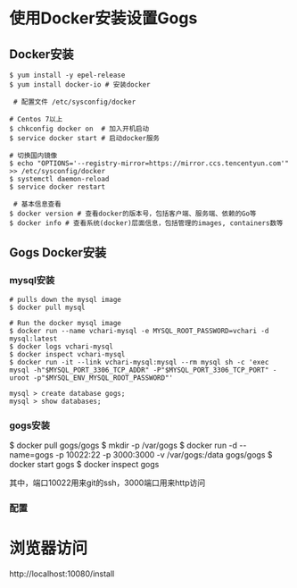 # 使用Docker安装设置Gogs

## Docker安装

```
$ yum install -y epel-release
$ yum install docker-io # 安装docker
 
 # 配置文件 /etc/sysconfig/docker
 
# Centos 7以上
$ chkconfig docker on  # 加入开机启动
$ service docker start # 启动docker服务
 
# 切换国内镜像
$ echo "OPTIONS='--registry-mirror=https://mirror.ccs.tencentyun.com'" >> /etc/sysconfig/docker
$ systemctl daemon-reload
$ service docker restart

 # 基本信息查看
$ docker version # 查看docker的版本号，包括客户端、服务端、依赖的Go等
$ docker info # 查看系统(docker)层面信息，包括管理的images, containers数等
```

## Gogs Docker安装

### mysql安装
```
# pulls down the mysql image 
$ docker pull mysql

# Run the docker mysql image 
$ docker run --name vchari-mysql -e MYSQL_ROOT_PASSWORD=vchari -d mysql:latest
$ docker logs vchari-mysql
$ docker inspect vchari-mysql
$ docker run -it --link vchari-mysql:mysql --rm mysql sh -c 'exec mysql -h"$MYSQL_PORT_3306_TCP_ADDR" -P"$MYSQL_PORT_3306_TCP_PORT" -uroot -p"$MYSQL_ENV_MYSQL_ROOT_PASSWORD"'

mysql > create database gogs;
mysql > show databases;
```

### gogs安装
$ docker pull gogs/gogs
$ mkdir -p /var/gogs
$ docker run -d --name=gogs -p 10022:22 -p 3000:3000 -v /var/gogs:/data gogs/gogs
$ docker start gogs
$ docker inspect gogs


其中，端口10022用来git的ssh，3000端口用来http访问

### 配置
# 浏览器访问
>>>
http://localhost:10080/install 
